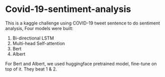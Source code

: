 # Covid-19-sentiment-analysis
This is a kaggle challenge using COVID-19 tweet sentence to do sentiment analysis,
Four models were built:
1. Bi-directional LSTM
2. Multi-head Self-attention
3. Bert
4. Albert

For Bert and Albert, we used huggingface pretrained model, fine-tune on top of it. They beat 1 & 2.
